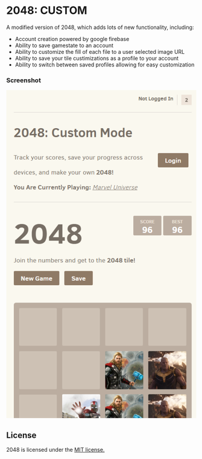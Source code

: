 # 2048: CUSTOM
A modified version of 2048, which adds lots of new functionality, including: 
* Account creation powered by google firebase
* Ability to save gamestate to an account
* Ability to customize the fill of each file to a user selected image URL
* Ability to save your tile custimizations as a profile to your account
* Ability to switch between saved profiles allowing for easy customization

### Screenshot
<p align="center">
  <img src="https://github.com/AidanSpeakss/makeurown/raw/master/Screenshot_1.png" alt="Screenshot"/>
</p>

## License
2048 is licensed under the [MIT license.](https://github.com/gabrielecirulli/2048/blob/master/LICENSE.txt)
